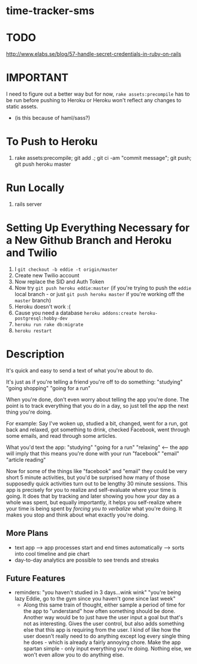 
time-tracker-sms
================

TODO
====
http://www.elabs.se/blog/57-handle-secret-credentials-in-ruby-on-rails

IMPORTANT
=========
I need to figure out a better way but for now, `rake assets:precompile` has to be run before pushing to Heroku or Heroku won't reflect any changes to static assets.
  - (is this because of haml/sass?)

To Push to Heroku
=================
  1. rake assets:precompile; git add .; git ci -am "commit message"; git push; git push heroku master

Run Locally
===========
  1. rails server

Setting Up Everything Necessary for a New Github Branch and Heroku and Twilio
=============================================================================
  1. I `git checkout -b eddie -t origin/master`
  2. Create new Twilio account
  3. Now replace the SID and Auth Token
  4. Now try `git push heroku eddie:master` (if you're trying to push the `eddie` local branch - or just `git push heroku master` if you're working off the `master` branch)
  5. Heroku doesn't work :(
  6. Cause you need a database `heroku addons:create heroku-postgresql:hobby-dev`
  7. `heroku run rake db:migrate`
  8. `heroku restart`


Description
===========

It's quick and easy to send a text of what you're about to do.

It's just as if you're telling a friend you're off to do something:
    "studying"
    "going shopping"
    "going for a run"

When you're done, don't even worry about telling the app you're done.
The point is to track everything that you do in a day, so just tell the app the next thing you're doing.

For example:
Say I've woken up, studied a bit, changed, went for a run, got back and relaxed, got something to drink,
    checked Facebook, went through some emails, and read through some articles.

What you'd text the app:
    "studying"
    "going for a run"
    "relaxing" <-- the app will imply that this means you're done with your run
    "facebook"
    "email"
    "article reading"

Now for some of the things like "facebook" and "email" they could be very short 5 minute activities,
    but you'd be surprised how many of those supposedly quick activities turn out to be lengthy
    30 minute sessions.
This app is precisely for you to realize and self-evaluate where your time is going. It does that by tracking and
    later showing you how your day as a whole was spent, but equally importantly, it helps you self-realize
    where your time is being spent by _forcing you to verbalize_ what you're doing. It makes you stop
    and think about what exactly you're doing.

More Plans
----------------

* text app --> app processes start and end times automatically --> sorts into cool timeline and pie chart
* day-to-day analytics are possible to see trends and streaks


Future Features
---------------

* reminders: "you haven't studied in 3 days...wink wink"
             "you're being lazy Eddie, go to the gym since you haven't gone since last week"
    * Along this same train of thought, either sample a period of time for the app to "understand"
      how often something should be done. Another way would be to just have the user input a goal but
      that's not as interesting. Gives the user control, but also adds something else that this app is
      requiring from the user. I kind of like how the user doesn't really need to do anything except
      log every single thing he does - which is already a fairly annoying chore. Make the app spartan simple - only input everything you're doing.
      Nothing else, we won't even allow you to do anything else.




